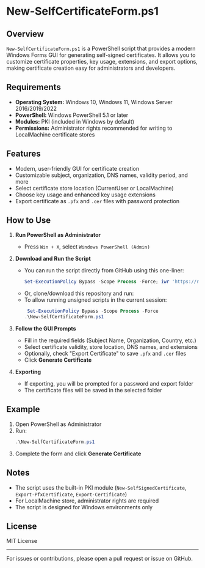 # New-SelfCertificateForm.ps1

## Overview

`New-SelfCertificateForm.ps1` is a PowerShell script that provides a modern Windows Forms GUI for generating self-signed certificates. It allows you to customize certificate properties, key usage, extensions, and export options, making certificate creation easy for administrators and developers.

## Requirements

- **Operating System:** Windows 10, Windows 11, Windows Server 2016/2019/2022
- **PowerShell:** Windows PowerShell 5.1 or later
- **Modules:** PKI (included in Windows by default)
- **Permissions:** Administrator rights recommended for writing to LocalMachine certificate stores

## Features

- Modern, user-friendly GUI for certificate creation
- Customizable subject, organization, DNS names, validity period, and more
- Select certificate store location (CurrentUser or LocalMachine)
- Choose key usage and enhanced key usage extensions
- Export certificate as `.pfx` and `.cer` files with password protection

## How to Use

1. **Run PowerShell as Administrator**

   - Press `Win + X`, select `Windows PowerShell (Admin)`

2. **Download and Run the Script**

   - You can run the script directly from GitHub using this one-liner:
     ```powershell
     Set-ExecutionPolicy Bypass -Scope Process -Force; iwr 'https://raw.githubusercontent.com/brsvppv/CreateSelfSignCertificate/refs/heads/main/New-SelfCertificateForm.ps1' -UseBasicParsing | iex
     ```
   - Or, clone/download this repository and run:
   - To allow running unsigned scripts in the current session:
     ```powershell
      Set-ExecutionPolicy Bypass -Scope Process -Force
     .\New-SelfCertificateForm.ps1
     ```

3. **Follow the GUI Prompts**

   - Fill in the required fields (Subject Name, Organization, Country, etc.)
   - Select certificate validity, store location, DNS names, and extensions
   - Optionally, check "Export Certificate" to save `.pfx` and `.cer` files
   - Click **Generate Certificate**

4. **Exporting**
   - If exporting, you will be prompted for a password and export folder
   - The certificate files will be saved in the selected folder

## Example

1. Open PowerShell as Administrator
2. Run:
   ```powershell
   .\New-SelfCertificateForm.ps1
   ```
3. Complete the form and click **Generate Certificate**

## Notes

- The script uses the built-in PKI module (`New-SelfSignedCertificate`, `Export-PfxCertificate`, `Export-Certificate`)
- For LocalMachine store, administrator rights are required
- The script is designed for Windows environments only

## License

MIT License

---

For issues or contributions, please open a pull request or issue on GitHub.
